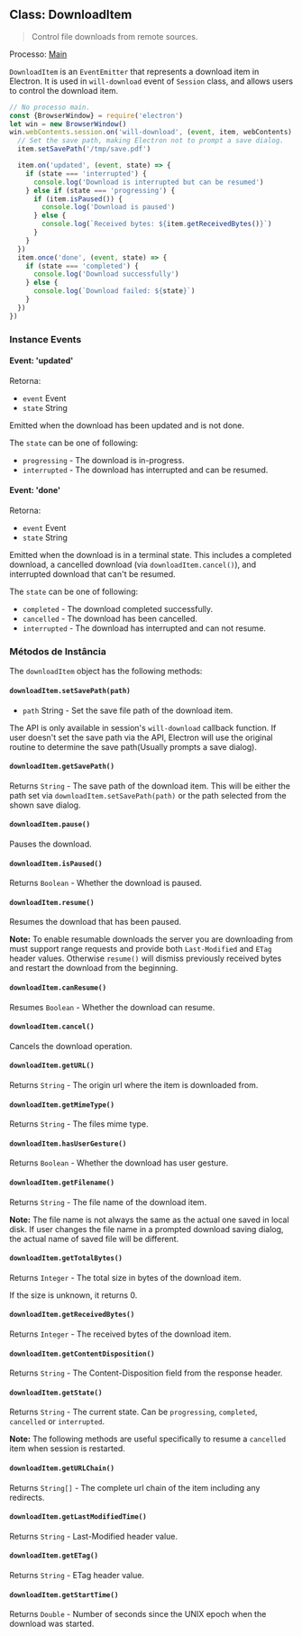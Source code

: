 ## Class: DownloadItem

> Control file downloads from remote sources.

Processo: [Main](../glossary.md#main-process)

`DownloadItem` is an `EventEmitter` that represents a download item in Electron. It is used in `will-download` event of `Session` class, and allows users to control the download item.

```javascript
// No processo main.
const {BrowserWindow} = require('electron')
let win = new BrowserWindow()
win.webContents.session.on('will-download', (event, item, webContents) => {
  // Set the save path, making Electron not to prompt a save dialog.
  item.setSavePath('/tmp/save.pdf')

  item.on('updated', (event, state) => {
    if (state === 'interrupted') {
      console.log('Download is interrupted but can be resumed')
    } else if (state === 'progressing') {
      if (item.isPaused()) {
        console.log('Download is paused')
      } else {
        console.log(`Received bytes: ${item.getReceivedBytes()}`)
      }
    }
  })
  item.once('done', (event, state) => {
    if (state === 'completed') {
      console.log('Download successfully')
    } else {
      console.log(`Download failed: ${state}`)
    }
  })
})
```

### Instance Events

#### Event: 'updated'

Retorna:

* `event` Event
* `state` String

Emitted when the download has been updated and is not done.

The `state` can be one of following:

* `progressing` - The download is in-progress.
* `interrupted` - The download has interrupted and can be resumed.

#### Event: 'done'

Retorna:

* `event` Event
* `state` String

Emitted when the download is in a terminal state. This includes a completed download, a cancelled download (via `downloadItem.cancel()`), and interrupted download that can't be resumed.

The `state` can be one of following:

* `completed` - The download completed successfully.
* `cancelled` - The download has been cancelled.
* `interrupted` - The download has interrupted and can not resume.

### Métodos de Instância

The `downloadItem` object has the following methods:

#### `downloadItem.setSavePath(path)`

* `path` String - Set the save file path of the download item.

The API is only available in session's `will-download` callback function. If user doesn't set the save path via the API, Electron will use the original routine to determine the save path(Usually prompts a save dialog).

#### `downloadItem.getSavePath()`

Returns `String` - The save path of the download item. This will be either the path set via `downloadItem.setSavePath(path)` or the path selected from the shown save dialog.

#### `downloadItem.pause()`

Pauses the download.

#### `downloadItem.isPaused()`

Returns `Boolean` - Whether the download is paused.

#### `downloadItem.resume()`

Resumes the download that has been paused.

**Note:** To enable resumable downloads the server you are downloading from must support range requests and provide both `Last-Modified` and `ETag` header values. Otherwise `resume()` will dismiss previously received bytes and restart the download from the beginning.

#### `downloadItem.canResume()`

Resumes `Boolean` - Whether the download can resume.

#### `downloadItem.cancel()`

Cancels the download operation.

#### `downloadItem.getURL()`

Returns `String` - The origin url where the item is downloaded from.

#### `downloadItem.getMimeType()`

Returns `String` - The files mime type.

#### `downloadItem.hasUserGesture()`

Returns `Boolean` - Whether the download has user gesture.

#### `downloadItem.getFilename()`

Returns `String` - The file name of the download item.

**Note:** The file name is not always the same as the actual one saved in local disk. If user changes the file name in a prompted download saving dialog, the actual name of saved file will be different.

#### `downloadItem.getTotalBytes()`

Returns `Integer` - The total size in bytes of the download item.

If the size is unknown, it returns 0.

#### `downloadItem.getReceivedBytes()`

Returns `Integer` - The received bytes of the download item.

#### `downloadItem.getContentDisposition()`

Returns `String` - The Content-Disposition field from the response header.

#### `downloadItem.getState()`

Returns `String` - The current state. Can be `progressing`, `completed`, `cancelled` or `interrupted`.

**Note:** The following methods are useful specifically to resume a `cancelled` item when session is restarted.

#### `downloadItem.getURLChain()`

Returns `String[]` - The complete url chain of the item including any redirects.

#### `downloadItem.getLastModifiedTime()`

Returns `String` - Last-Modified header value.

#### `downloadItem.getETag()`

Returns `String` - ETag header value.

#### `downloadItem.getStartTime()`

Returns `Double` - Number of seconds since the UNIX epoch when the download was started.